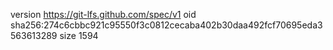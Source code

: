 version https://git-lfs.github.com/spec/v1
oid sha256:274c6cbbc921c95550f3c0812cecaba402b30daa492fcf70695eda3563613289
size 1594
